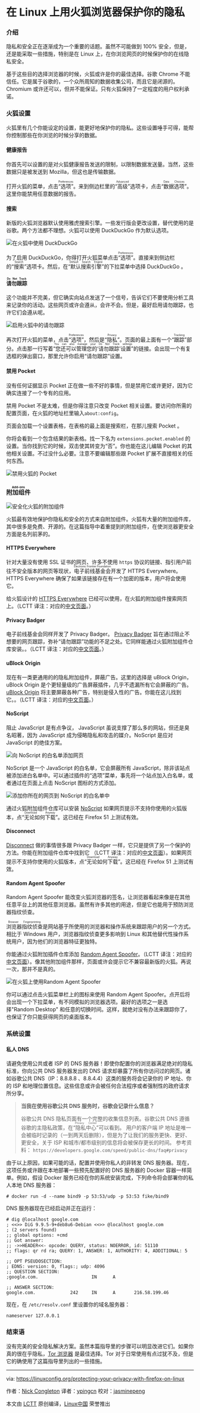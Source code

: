 在 Linux 上用火狐浏览器保护你的隐私
=============================

### 介绍

隐私和安全正在逐渐成为一个重要的话题。虽然不可能做到 100% 安全，但是，还是能采取一些措施，特别是在 Linux 上，在你浏览网页的时候保护你的在线隐私安全。

基于这些目的选择浏览器的时候，火狐或许是你的最佳选择。谷歌 Chrome 不能信任。它是属于谷歌的，一个众所周知的数据收集公司，而且它是闭源的。 Chromium 或许还可以，但并不能保证。只有火狐保持了一定程度的用户权利承诺。

### 火狐设置

火狐里有几个你能设定的设置，能更好地保护你的隐私。这些设置唾手可得，能帮你控制那些在你浏览的时候分享的数据。

#### 健康报告

你首先可以设置的是对火狐健康报告发送的限制，以限制数据发送量。当然，这些数据只是被发送到 Mozilla，但这也是传输数据。

打开火狐的菜单，点击<ruby>“选项”<rt>Preferences</rt></ruby>。来到侧边栏里的<ruby>“高级”<rt>Advanced</rt></ruby>选项卡，点击<ruby>“数据选项”<rt>Data Choices</rt></ruby>。这里你能禁用任意数据的报告。

#### 搜索

新版的火狐浏览器默认使用雅虎搜索引擎。一些发行版会更改设置，替代使用的是谷歌。两个方法都不理想。火狐可以使用 DuckDuckGo 作为默认选项。

 ![在火狐中使用 DuckDuckGo ](https://linuxconfig.org/images/ff-ddg.jpg?58cf18fd) 

为了启用 DuckDuckGo，你得打开火狐菜单点击<ruby>“选项”<rt>Preferences</rt></ruby>。直接来到侧边栏的<ruby>“搜索”<rt>Search</rt></ruby>选项卡。然后，在<ruby>“默认搜索引擎”<rt>Default Search Engine</rt></ruby>的下拉菜单中选择 DuckDuckGo 。

#### <ruby>请勿跟踪<rt>Do Not Track</rt></ruby>

这个功能并不完美，但它确实向站点发送了一个信号，告诉它们不要使用分析工具来记录你的活动。这些网页或许会遵从，会许不会。但是，最好启用请勿跟踪，也许它们会遵从呢。

![启用火狐中的请勿跟踪](https://linuxconfig.org/images/ff-tracking.jpg?58cf18fc) 

再次打开火狐的菜单，点击<ruby>“选项”<rt>Preferences</rt></ruby>，然后是<ruby>“隐私”<rt>Privacy</rt></ruby>。页面的最上面有一个<ruby>“跟踪”<rt>Tracking</rt></ruby>部分。点击那一行写着<ruby>“您还可以管理您的‘请勿跟踪’设置”<rt>You can also manage your Do Not Track settings</rt></ruby>的链接。会出现一个有复选框的弹出窗口，那里允许你启用“请勿跟踪”设置。

#### 禁用 Pocket

没有任何证据显示 Pocket 正在做一些不好的事情，但是禁用它或许更好，因为它确实连接了一个专有的应用。

禁用 Pocket 不是太难，但是你得注意只改变 Pocket 相关设置。要访问你所需的配置页面，在火狐的地址栏里输入`about:config`。

页面会加载一个设置表格，在表格的最上面是搜索栏，在那儿搜索 Pocket 。

你将会看到一个包含结果的新表格。找一下名为 `extensions.pocket.enabled` 的设置。当你找到它的时候，双击使其转变为“否”。你也能在这儿编辑 Pocket 的其他相关设置。不过没什么必要。注意不要编辑那些跟 Pocket 扩展不直接相关的任何东西。

![禁用火狐的 Pocket](https://linuxconfig.org/images/ff-pocket.jpg?58cf18fd) 

### <ruby>附加组件<rt>Add-ons</rt></ruby>

![安全化火狐的附加组件](https://linuxconfig.org/images/ff-addons.jpg?58cf18fd) 

火狐最有效地保护你隐私和安全的方式来自附加组件。火狐有大量的附加组件库，其中很多是免费、开源的。在这篇指导中着重提到的附加组件，在使浏览器更安全方面是名列前茅的。

#### HTTPS Everywhere

针对大量没有使用 SSL 证书的网页、许多不使用 `https` 协议的链接、指引用户前往不安全版本的网页等现状，<ruby>电子前线基金会<rt>Electronic Frontier Foundation</rt></ruby>开发了 HTTPS Everywhere。HTTPS Everywhere 确保了如果该链接存在有一个加密的版本，用户将会使用它。

给火狐设计的 [HTTPS Everywhere](https://addons.mozilla.org/en-us/firefox/addon/https-everywhere/) 已经可以使用，在火狐的附加组件搜索网页上。（LCTT 译注：对应的[中文页面](https://addons.mozilla.org/zh-CN/firefox/addon/https-everywhere/)。）


#### Privacy Badger

电子前线基金会同样开发了 Privacy Badger。 [Privacy Badger](https://addons.mozilla.org/en-us/firefox/addon/privacy-badger17) 旨在通过阻止不想要的网页跟踪，弥补“请勿跟踪”功能的不足之处。它同样能通过火狐附加组件仓库安装。。（LCTT 译注：对应的[中文页面](https://addons.mozilla.org/zh-CN/firefox/addon/privacy-badger17/)。）


#### uBlock Origin

现在有一类更通用的的隐私附加组件，屏蔽广告。这里的选择是 uBlock Origin，uBlock Origin 是个更轻量级的广告屏蔽插件，几乎不遗漏所有它会屏蔽的广告。 [uBlock Origin](https://addons.mozilla.org/en-us/firefox/addon/ublock-origin/) 将主要屏蔽各种广告，特别是侵入性的广告。你能在这儿找到它。。（LCTT 译注：对应的[中文页面](https://addons.mozilla.org/zh-CN/firefox/addon/ublock-origin/)。）

#### NoScript

阻止 JavaScript 是有点争议， JavaScript 虽说支撑了那么多的网站，但还是臭名昭著，因为 JavaScript 成为侵略隐私和攻击的媒介。NoScript 是应对 JavaScript 的绝佳方案。

 ![向 NoScript 的白名单添加网页](https://linuxconfig.org/images/ff-noscript.jpg?58cf18fc) 

NoScript 是一个 JavaScript 的白名单，它会屏蔽所有 JavaScript，除非该站点被添加进白名单中。可以通过插件的“选项”菜单，事先将一个站点加入白名单，或者通过在页面上点击 NoScript 图标的方式添加。

 ![添加你所在的网页到 NoScript 的白名单中](https://linuxconfig.org/images/ff-noscript2.jpg?58cf18fd) 

通过火狐附加组件仓库可以安装 [NoScript](https://addons.mozilla.org/en-US/firefox/addon/noscript/)
如果网页提示不支持你使用的火狐版本，点<ruby>“无论如何下载”<rt>Download Anyway</rt></ruby>。这已经在 Firefox 51 上测试有效。

#### Disconnect

[Disconnect](https://addons.mozilla.org/en-US/firefox/addon/disconnect/) 做的事情很多跟 Privacy Badger 一样，它只是提供了另一个保护的方法。你能在附加组件仓库中找到它 （LCTT 译注：对应的[中文页面](https://addons.mozilla.org/zh-CN/firefox/addon/disconnect/)）。如果网页提示不支持你使用的火狐版本，点<ruby>“无论如何下载”<rt>Download Anyway</rt></ruby>。这已经在 Firefox 51 上测试有效。

#### Random Agent Spoofer

Random Agent Spoofer 能改变火狐浏览器的签名，让浏览器看起来像是在其他任意平台上的其他任意浏览器。虽然有许多其他的用途，但是它也能用于预防浏览器指纹侦查。

<ruby>浏览器指纹侦查<rt>Browser Fingerprinting</rt></ruby>是网站基于所使用的浏览器和操作系统来跟踪用户的另一个方式。相比于 Windows 用户，浏览器指纹侦查更多影响到 Linux 和其他替代性操作系统用户，因为他们的浏览器特征更独特。

你能通过火狐附加插件仓库添加 [Random Agent Spoofer](https://addons.mozilla.org/en-us/firefox/addon/random-agent-spoofer/)。（LCTT 译注：对应的[中文页面](https://addons.mozilla.org/zh-CN/firefox/addon/random-agent-spoofer/)）。像其他附加组件那样，页面或许会提示它不兼容最新版的火狐。再说一次，那并不是真的。

 ![在火狐上使用Random Agent Spoofer ](https://linuxconfig.org/images/ff-random-agent.jpg?58cf18fc) 

你可以通过点击火狐菜单栏上的图标来使用 Random Agent Spoofer。点开后将会出现一个下拉菜单，有不同模拟的浏览器选项。最好的选项之一是选择"Random Desktop" 和任意的切换时间。这样，就绝对没有办法来跟踪你了，也保证了你只能获得网页的桌面版本。

### 系统设置

#### 私人 DNS

请避免使用公共或者 ISP 的 DNS 服务器！即使你配置你的浏览器满足绝对的隐私标准，你向公共 DNS 服务器发出的 DNS 请求却暴露了所有你访问过的网页。诸如谷歌公共 DNS（IP：8.8.8.8 、8.8.4.4）这类的服务将会记录你的 IP 地址、你的 ISP 和地理位置信息。这些信息或许会被任何合法程序或者强制性的政府请求所分享。

> **当我在使用谷歌公共 DNS 服务时，谷歌会记录什么信息？**
>
> 谷歌公共 DNS 隐私页面有一个完整的收集信息列表。谷歌公共 DNS 遵循谷歌的主隐私政策，在<ruby>“隐私中心”<rt>Privacy Center</rt></ruby>可以看到。 用户的客户端 IP 地址是唯一会被临时记录的（一到两天后删除），但是为了让我们的服务更快、更好、更安全，关于 ISP 和城市/都市级别的信息将会被保存更长的时间。
> 参考资料： `https://developers.google.com/speed/public-dns/faq#privacy`

由于以上原因，如果可能的话，配置并使用你私人的非转发 DNS 服务器。现在，这项任务或许跟在本地部署一些预先配置好的 DNS 服务器的 Docker 容器一样简单。例如，假设 Docker 服务已经在你的系统安装完成，下列命令将会部署你的私人本地 DNS 服务器：

```
# docker run -d --name bind9 -p 53:53/udp -p 53:53 fike/bind9
```

DNS 服务器现在已经启动并正在运行：

```
# dig @localhost google.com
; <<>> DiG 9.9.5-9+deb8u6-Debian <<>> @localhost google.com                                                                                   
; (2 servers found)                                                                                                                           
;; global options: +cmd                                                                                                                       
;; Got answer:                                                                                                                                
;; ->>HEADER<<- opcode: QUERY, status: NOERROR, id: 51110                                                                                     
;; flags: qr rd ra; QUERY: 1, ANSWER: 1, AUTHORITY: 4, ADDITIONAL: 5

;; OPT PSEUDOSECTION:
; EDNS: version: 0, flags:; udp: 4096
;; QUESTION SECTION:
;google.com.                    IN      A

;; ANSWER SECTION:
google.com.             242     IN      A       216.58.199.46
```

现在，在 `/etc/resolv.conf` 里设置你的域名服务器：

```
nameserver 127.0.0.1
```

### 结束语

没有完美的安全隐私解决方案。虽然本篇指导里的步骤可以明显改进它们。如果你真的很在乎隐私，[Tor 浏览器](https://www.torproject.org/projects/torbrowser.html.en) 是最佳选择。Tor 对于日常使用有点过犹不及，但是它的确使用了这篇指导里列出的一些措施。

--------------------------------------------------------------------------------

via: https://linuxconfig.org/protecting-your-privacy-with-firefox-on-linux

作者：[Nick Congleton][a]
译者：[ypingcn](https://ypingcn.github.io/wiki/lctt)
校对：[jasminepeng](https://github.com/jasminepeng)

本文由 [LCTT](https://github.com/LCTT/TranslateProject) 原创编译，[Linux中国](https://linux.cn/) 荣誉推出

[a]: https://linuxconfig.org/protecting-your-privacy-with-firefox-on-linux
